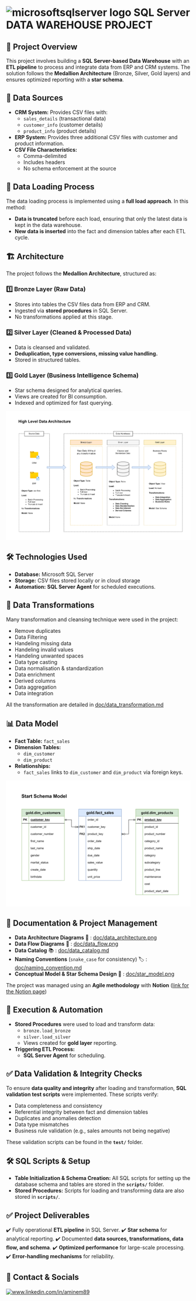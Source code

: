 # <img src="https://cdn.jsdelivr.net/gh/devicons/devicon/icons/microsoftsqlserver/microsoftsqlserver-plain.svg" height="40" alt="microsoftsqlserver logo"  /> SQL Server DATA WAREHOUSE PROJECT

## 📌 Project Overview
This project involves building a **SQL Server-based Data Warehouse** with an **ETL pipeline** to process and integrate data from ERP and CRM systems. The solution follows the **Medallion Architecture** (Bronze, Silver, Gold layers) and ensures optimized reporting with a **star schema**.

## 📂 Data Sources
- **CRM System:** Provides CSV files with:
  - `sales_details` (transactional data)
  - `customer_info` (customer details)
  - `product_info` (product details)
- **ERP System:** Provides three additional CSV files with customer and product information.
- **CSV File Characteristics:**
  - Comma-delimited
  - Includes headers
  - No schema enforcement at the source
 
## 🚚 Data Loading Process
The data loading process is implemented using a **full load approach**. In this method:
- **Data is truncated** before each load, ensuring that only the latest data is kept in the data warehouse.
- **New data is inserted** into the fact and dimension tables after each ETL cycle.

## 🏗️ Architecture
The project follows the **Medallion Architecture**, structured as:


### 1️⃣ Bronze Layer (Raw Data)
- Stores into tables the CSV files data from ERP and CRM.
- Ingested via **stored procedures** in SQL Server.
- No transformations applied at this stage.

### 2️⃣ Silver Layer (Cleaned & Processed Data)
- Data is cleansed and validated.
- **Deduplication, type conversions, missing value handling.**
- Stored in structured tables.

### 3️⃣ Gold Layer (Business Intelligence Schema)
- Star schema designed for analytical queries.
- Views are created for BI consumption.
- Indexed and optimized for fast querying.

![Data Architecture](doc/data_architecture.png)

## 🛠️ Technologies Used
- **Database:** Microsoft SQL Server
- **Storage:** CSV files stored locally or in cloud storage
- **Automation:** **SQL Server Agent** for scheduled executions.

## 🔄 Data Transformations
Many transformation and cleansing technique were used in the project:
- Remove duplicates
- Data Filtering
- Handeling missing data
- Handeling invalid values
- Handeling unwanted spaces
- Data type casting
- Data normalisation & standardization
- Data enrichment
- Derived columns
- Data aggregation
- Data integration

All the transformation are detailed in [doc/data_transformation.md](doc/data_transformation.md)


## 📊 Data Model
- **Fact Table:** `fact_sales`
- **Dimension Tables:**
  - `dim_customer`
  - `dim_product`
- **Relationships:**
  - `fact_sales` links to `dim_customer` and `dim_product` via foreign keys.
 
 ![Data Model](doc/star_model.png)


## 📝 Documentation & Project Management
- **Data Architecture Diagrams** 📌 : [doc/data_architecture.png](doc/data_architecture.png)
- **Data Flow Diagrams** 🔄 : [doc/data_flow.png](doc/data_flow.png)
- **Data Catalog** 📚 : [doc/data_catalog.md](doc/data_catalog.md)
- **Naming Conventions** (`snake_case` for consistency) 🏷️ : [doc/naming_convention.md](doc/naming_convention.md)
- **Conceptual Model & Star Schema Design** 🌟 : [doc/star_model.png](doc/star_model.png)

The project was managed using an **Agile methodology** with **Notion** ([link for the Notion page](https://mewing-pyjama-a13.notion.site/SQL-Server-Data-Warehouse-Project-1be923a250a58037b793ca6330c2fd57)) 

## 🚀 Execution & Automation
- **Stored Procedures** were used to load and transform data:
  - `bronze.load_bronze`
  - `silver.load_silver`
  - Views created for **gold layer** reporting.
- **Triggering ETL Process:**
  - **SQL Server Agent** for scheduling.


## ✅ Data Validation & Integrity Checks
To ensure **data quality and integrity** after loading and transformation, **SQL validation test scripts** were implemented. These scripts verify:
- Data completeness and consistency
- Referential integrity between fact and dimension tables
- Duplicates and anomalies detection
- Data type mismatches
- Business rule validation (e.g., sales amounts not being negative)

These validation scripts can be found in the **`test/`** folder.

## 🛠️ SQL Scripts & Setup
- **Table Initialization & Schema Creation:** All SQL scripts for setting up the database schema and tables are stored in the **`scripts/`** folder.
- **Stored Procedures:** Scripts for loading and transforming data are also stored in **`scripts/`**.


## ✅ Project Deliverables
✔️ Fully operational **ETL pipeline** in SQL Server.
✔️ **Star schema** for analytical reporting.
✔️ Documented **data sources, transformations, data flow, and schema**.
✔️ **Optimized performance** for large-scale processing.
✔️ **Error-handling mechanisms** for reliability.


## 📌 Contact & Socials
<a href="https://linkedin.com/in/aminem89" target="blank"><img align="center" src="https://raw.githubusercontent.com/rahuldkjain/github-profile-readme-generator/master/src/images/icons/Social/linked-in-alt.svg" alt="www.linkedin.com/in/aminem89" height="30" width="40" /></a>
